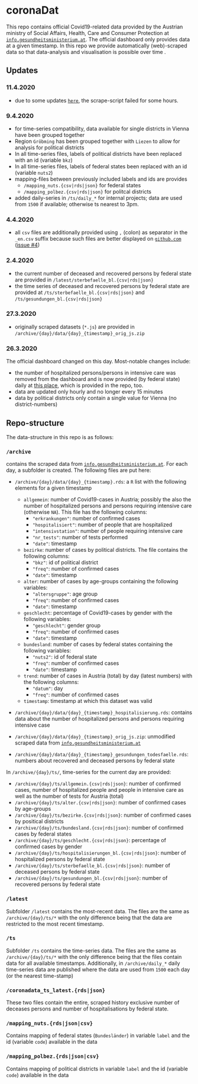 # coronaDat

This repo contains official Covid19-related data provided by the Austrian ministry of Social Affairs, Health, Care and Consumer Protection at [`info.gesundheitsministerium.at`](https://info.gesundheitsministerium.at). The official dashboard only provides data at a given timestamp. In this repo we provide automatically (web)-scraped data so that data-analysis and visualisation is possible over time .

## Updates
### 11.4.2020
- due to some updates [`here`](https://www.sozialministerium.at/Informationen-zum-Coronavirus/Neuartiges-Coronavirus-(2019-nCov).html), the scrape-script failed for some hours. 

### 9.4.2020
- for time-series compatibility, data available for single districts in Vienna have been grouped together
- Region `Gröbming` has been grouped together with `Liezen` to allow for analysis for political districts
- In all time-series files, labels of political districts have been replaced with an id (variable `bkz`)
- In all time-series files, labels of federal states been replaced with an id (variable `nuts2`)
- mapping-files between previously included labels and ids are provides 
  * `/mapping_nuts.{csv|rds|json}` for federal states
  * `/mapping_polbez.{csv|rds|json}` for politcal districts
- added daily-series in `/ts/daily_*` for internal projects; data are used from `1500` if available; otherwise ts nearest to 3pm.

### 4.4.2020
- all `csv` files are additionally provided using `,` (colon) as separator in the ` _en.csv` suffix because such files are better displayed on [`github.com`](https://www.github.com) ([issue #4](https://github.com/statistikat/coronaDAT/issues/4))

### 2.4.2020
- the current number of  deceased and recovered persons by federal state are provided in `/latest/sterbefaelle_bl.{csv|rds|json}` 
- the time series of deceased and recovered persons by federal state are provided at `/ts/sterbefaelle_bl.{csv|rds|json}` and `/ts/gesundungen_bl.{csv|rds|json}`

### 27.3.2020
- originally scraped datasets (`*.js`) are provided in `/archive/{day}/data/{day}_{timestamp}_orig_js.zip`

### 26.3.2020
The official dashboard changed on this day. Most-notable changes include:
-  the number of hospitalized persons/persons in intensive care was removed from the dashboard and is now provided (by federal state) daily at [this place](https://www.sozialministerium.at/Informationen-zum-Coronavirus/Dashboard/Zahlen-zur-Hospitalisierung), which is provided in the repo, too.
- data are updated only hourly and no longer every 15 minutes
- data by political districts only contain a single value for Vienna (no district-numbers)

## Repo-structure
The data-structure in this repo is as follows:

### `/archive`
contains the scraped data from [`info.gesundheitsministerium.at`](https://info.gesundheitsministerium.at). For each day, a subfolder is created. The following files are put here:

- `/archive/{day}/data/{day}_{timestamp}.rds`: a `R` list with the following elements for a given timestamp
	* `allgemein`: number of Covid19-cases in Austria; possibly the also the number of hospitalized persons and persons requiring intensive care (otherwise `NA`). This file has the following columns:
		+ `"erkrankungen"`: number of confirmed cases
		+ `"hospitalisiert"`: number of people that are hospitalized
		+ `"intensivstation"`: number of people requiring intensive care
		+ `"nr_tests"`: number of tests performed
		+ `"date"`: timestamp
	* `bezirke`: number of cases by political districts. The file contains the following columns:
		+ `"bkz"`: id of political district 
		+ `"freq"`: number of confirmed cases
		+ `"date"`: timestamp
	* `alter`: number of cases by age-groups containing the following variables:
		+ `"altersgruppe"`: age group
		+ `"freq"`: number of confirmed cases
		+ `"date"`: timestamp
	* `geschlecht`: percentage of Covid19-cases by gender with the following variables:
		+ `"geschlecht"`: gender group
		+ `"freq"`: number of confirmed cases
		+ `"date"`: timestamp
	* `bundesland`: number of cases by federal states containing the following variables:
		+ `"nuts2"`: id of federal state
		+ `"freq"`: number of confirmed cases
		+ `"date"`: timestamp	
	* `trend`: number of cases in Austria (total) by day (latest numbers) with the following columns:
		+ `"datum"`: day
		+ `"freq"`: number of confirmed cases		
	* `timestamp`: timestamp at  which this dataset was valid

- `/archive/{day}/data/{day}_{timestamp}_hospitalisierung.rds`:  contains data about the number of hospitalized persons and persons requiring intensive case 
- `/archive/{day}/data/{day}_{timestamp}_orig_js.zip`: unmodified scraped data from [`info.gesundheitsministerium.at`](https://info.gesundheitsministerium.at])
- `/archive/{day}/data/{day}_{timestamp}_gesundungen_todesfaelle.rds`: numbers about recovered and deceased persons by federal state

In `/archive/{day}/ts/`, time-series for the current day are provided:

- `/archive/{day}/ts/allgemein.{csv|rds|json}`: number of confirmed cases, number of hospitalized people and people in intensive care as well as the number of tests for Austria (total)
- `/archive/{day}/ts/alter.{csv|rds|json}`: number of confirmed cases by age-groups
- `/archive/{day}/ts/bezirke.{csv|rds|json}`: number of confirmed cases by positical districts
- `/archive/{day}/ts/bundesland.{csv|rds|json}`: number of confirmed cases by federal states
- `/archive/{day}/ts/geschlecht.{csv|rds|json}`: percentage of confirmed cases by gender
- `/archive/{day}/ts/hospitalisierungen_bl.{csv|rds|json}`: number of hospitalized persons by federal state
- `/archive/{day}/ts/sterbefaelle_bl.{csv|rds|json}`: number of deceased persons by federal state
- `/archive/{day}/ts/gesundungen_bl.{csv|rds|json}`: number of recovered persons by federal state

### `/latest`
Subfolder `/latest` contains the most-recent data. The files are the same as `/archive/{day}/ts/*` with the only difference being that the data are restricted to the most recent timestamp.

### `/ts`
Subfolder `/ts` contains the time-series data. The files are the same as `/archive/{day}/ts/*` with the only difference being that the files contain data for all available timestamps. Additionally, in `/archive/daily_*` daily time-series data are published where the data are used from `1500` each day (or the nearest time-stamp)

### `/coronadata_ts_latest.{rds|json}`
These two files contain the entire, scraped history exclusive number of deceases persons and number of hospitalisations by federal state.

### `/mapping_nuts.{rds|json|csv}`
Contains mapping of federal states (`Bundesländer`) in variable `label` and the id (variable `code`) available in the data

### `/mapping_polbez.{rds|json|csv}`
Contains mapping of political districts in variable `label` and the id (variable `code`) available in the data

